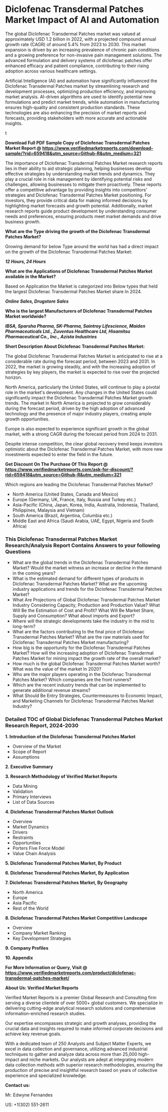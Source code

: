 <meta name="title" content="Global Diclofenac Transdermal Patches Market Impact of AI and Automation"><meta name="description" content="The global Diclofenac Transdermal Patches market was valued at approximately USD 1.2 billion in 2022, with a projected compound annual growth rate (CAGR) of around 5.4"><meta name="title" content="Diclofenac Transdermal Patches Market Size, Share, Scope, Trends, Growth, Opportunities, Analysis, Forecast"><h1>Diclofenac Transdermal Patches Market Impact of AI and Automation</h1><p>The global Diclofenac Transdermal Patches market was valued at approximately USD 1.2 billion in 2022, with a projected compound annual growth rate (CAGR) of around 5.4% from 2023 to 2030. This market expansion is driven by an increasing prevalence of chronic pain conditions and a growing preference for non-invasive pain management solutions. The advanced formulation and delivery systems of diclofenac patches offer enhanced efficacy and patient compliance, contributing to their rising adoption across various healthcare settings.</p><p>Artificial Intelligence (AI) and automation have significantly influenced the Diclofenac Transdermal Patches market by streamlining research and development processes, optimizing production efficiency, and improving market analysis. AI-driven algorithms are used to identify potential new formulations and predict market trends, while automation in manufacturing ensures high-quality and consistent production standards. These technologies are also enhancing the precision of market reports and forecasts, providing stakeholders with more accurate and actionable insights.</p>t</p><p id="" class=""><strong>Download Full PDF Sample Copy of Diclofenac Transdermal Patches Market Report @ <a href="https://www.verifiedmarketreports.com/download-sample/?rid=659418&utm_source=Github-R&utm_medium=321" target="_blank">https://www.verifiedmarketreports.com/download-sample/?rid=659418&utm_source=Github-R&utm_medium=321</a></strong></p><p>The importance of&nbsp;Diclofenac Transdermal Patches Market research reports lies in their ability to aid strategic planning, helping businesses develop effective strategies by understanding market trends and dynamics. They play a crucial role in risk management by identifying potential risks and challenges, allowing businesses to mitigate them proactively. These reports offer a competitive advantage by providing insights into competitors' strategies and Diclofenac Transdermal Patches Market positioning. For investors, they provide critical data for making informed decisions by highlighting market forecasts and growth potential. Additionally, market research reports guide product development by understanding consumer needs and preferences, ensuring products meet market demands and drive business growth.</p><p><strong>What are the&nbsp;Type driving the growth of the Diclofenac Transdermal Patches Market?</strong></p><p id="" class="">Growing demand for below Type around the world has had a direct impact on the growth of the Diclofenac Transdermal Patches Market:</p><em><strong>12 Hours, 24 Hours</strong></em></p><strong>What are the&nbsp;Applications&nbsp;of Diclofenac Transdermal Patches Market available in the Market?</strong></p><p id="" class="">Based on Application the Market is categorized into Below types that held the largest Diclofenac Transdermal Patches Market share In 2024.</p><em><strong>Online Sales, Drugstore Sales</strong></em></p><strong>Who is the largest Manufacturers of Diclofenac Transdermal Patches Market worldwide?</strong></p><p><em><strong>IBSA, Sparsha Pharma, SK-Pharma, Saintroy Lifescience, Maiden Pharmaceuticals Ltd., Zuventus Healthcare Ltd, Hisamitsu Pharmaceutical Co., Inc., Azista Industries</strong></em></p><p id="" class=""><strong>Short Description About Diclofenac Transdermal Patches Market:</strong></p><p>The global Diclofenac Transdermal Patches Market is anticipated to rise at a considerable rate during the forecast period, between 2023 and 2031. In 2022, the market is growing steadily, and with the increasing adoption of strategies by key players, the market is expected to rise over the projected horizon.</p><p>North America, particularly the United States, will continue to play a pivotal role in the market's development. Any changes in the United States could significantly impact the Diclofenac Transdermal Patches Market growth trends. The market in North America is projected to grow considerably during the forecast period, driven by the high adoption of advanced technology and the presence of major industry players, creating ample growth opportunities.</p><p>Europe is also expected to experience significant growth in the global market, with a strong CAGR during the forecast period from 2024 to 2031.</p><p>Despite intense competition, the clear global recovery trend keeps investors optimistic about the Diclofenac Transdermal Patches Market, with more new investments expected to enter the field in the future.</p><p id="" class=""><strong>Get Discount On The Purchase Of This Report @ <a href="https://www.verifiedmarketreports.com/ask-for-discount/?rid=659418&utm_source=Github-R&utm_medium=321" target="_blank">https://www.verifiedmarketreports.com/ask-for-discount/?rid=659418&utm_source=Github-R&utm_medium=321</a></strong></p>Which regions are leading the Diclofenac Transdermal Patches Market?</p><ul><li>North America (United States, Canada and Mexico)</li><li>Europe (Germany, UK, France, Italy, Russia and Turkey etc.)</li><li>Asia-Pacific (China, Japan, Korea, India, Australia, Indonesia, Thailand, Philippines, Malaysia and Vietnam)</li><li>South America (Brazil, Argentina, Columbia etc.)</li><li>Middle East and Africa (Saudi Arabia, UAE, Egypt, Nigeria and South Africa)</li></ul><h3 id="" class="">This Diclofenac Transdermal Patches Market Research/Analysis Report Contains Answers to your following Questions</h3><ul><li>What are the global trends in the Diclofenac Transdermal Patches Market? Would the market witness an increase or decline in the demand in the coming years?</li><li>What is the estimated demand for different types of products in Diclofenac Transdermal Patches Market? What are the upcoming industry applications and trends for the Diclofenac Transdermal Patches Market?</li><li>What Are Projections of Global Diclofenac Transdermal Patches Market Industry Considering Capacity, Production and Production Value? What Will Be the Estimation of Cost and Profit? What Will Be Market Share, Supply and Consumption? What about imports and Export?</li><li>Where will the strategic developments take the industry in the mid to long-term?</li><li>What are the factors contributing to the final price of Diclofenac Transdermal Patches Market? What are the raw materials used for Diclofenac Transdermal Patches Market manufacturing?</li><li>How big is the opportunity for the Diclofenac Transdermal Patches Market? How will the increasing adoption of Diclofenac Transdermal Patches Market for mining impact the growth rate of the overall market?</li><li>How much is the global Diclofenac Transdermal Patches Market worth? What was the value of the market In 2020?</li><li>Who are the major players operating in the Diclofenac Transdermal Patches Market? Which companies are the front runners?</li><li>Which are the recent industry trends that can be implemented to generate additional revenue streams?</li><li>What Should Be Entry Strategies, Countermeasures to Economic Impact, and Marketing Channels for Diclofenac Transdermal Patches Market Industry?</li></ul><h3 id="" class="">Detailed TOC of Global Diclofenac Transdermal Patches Market Research Report, 2024-2030</h3><p id="" class=""><strong>1. Introduction of the Diclofenac Transdermal Patches Market</strong></p><ul><li>Overview of the Market</li><li>Scope of Report</li><li>Assumptions</li></ul><p id="" class=""><strong>2. Executive Summary</strong></p><p id="" class=""><strong>3. Research Methodology of Verified Market Reports</strong></p><ul><li>Data Mining</li><li>Validation</li><li>Primary Interviews</li><li>List of Data Sources</li></ul><p id="" class=""><strong>4. Diclofenac Transdermal Patches Market Outlook</strong></p><ul><li>Overview</li><li>Market Dynamics</li><li>Drivers</li><li>Restraints</li><li>Opportunities</li><li>Porters Five Force Model</li><li>Value Chain Analysis</li></ul><p id="" class=""><strong>5. Diclofenac Transdermal Patches Market, By Product</strong></p><p id="" class=""><strong>6. Diclofenac Transdermal Patches Market, By Application</strong></p><p id="" class=""><strong>7. Diclofenac Transdermal Patches Market, By Geography</strong></p><ul><li>North America</li><li>Europe</li><li>Asia Pacific</li><li>Rest of the World</li></ul><p id="" class=""><strong>8. Diclofenac Transdermal Patches Market Competitive Landscape</strong></p><ul><li>Overview</li><li>Company Market Ranking</li><li>Key Development Strategies</li></ul><p id="" class=""><strong>9. Company Profiles</strong></p><p id="" class=""><strong>10. Appendix</strong></p><p id="" class=""><strong>For More Information or Query, Visit @ <a href="https://www.verifiedmarketreports.com/product/diclofenac-transdermal-patches-market/" target="_blank">https://www.verifiedmarketreports.com/product/diclofenac-transdermal-patches-market/</a></strong></p><p id="" class=""><strong>About Us: Verified Market Reports</strong></p><p id="" class="">Verified Market Reports is a premier Global Research and Consulting firm serving a diverse clientele of over 5000+ global customers. We specialize in delivering cutting-edge analytical research solutions and comprehensive information-enriched research studies.</p><p id="" class="">Our expertise encompasses strategic and growth analyses, providing the crucial data and insights required to make informed corporate decisions and achieve key revenue goals.</p><p id="" class="">With a dedicated team of 250 Analysts and Subject Matter Experts, we excel in data collection and governance, utilizing advanced industrial techniques to gather and analyze data across more than 25,000 high-impact and niche markets. Our analysts are adept at integrating modern data collection methods with superior research methodologies, ensuring the production of precise and insightful research based on years of collective experience and specialized knowledge.</p><p id="" class=""><strong>Contact us:</strong></p><p id="" class="">Mr. Edwyne Fernandes</p><p id="" class="">US: +1(302) 551-2611</p>